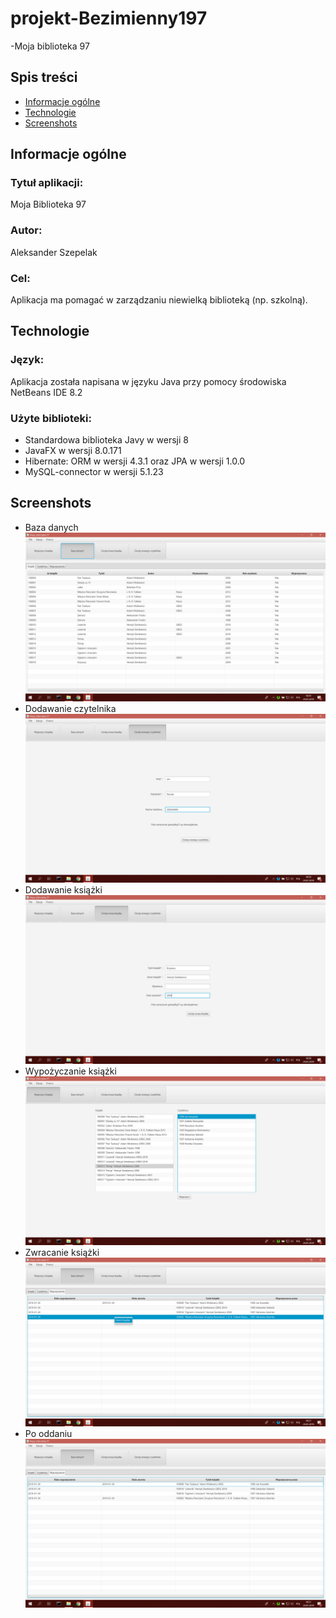 ﻿# projekt-Bezimienny197
-Moja biblioteka 97

## Spis treści
* [Informacje ogólne](#informacje-ogólne)
* [Technologie](#technologie)
* [Screenshots](#screenhots)

## Informacje ogólne
### Tytuł aplikacji: 
Moja Biblioteka 97

### Autor: 
Aleksander Szepelak

### Cel: 
Aplikacja ma pomagać w zarządzaniu niewielką biblioteką (np. szkolną).

## Technologie
### Język: 
Aplikacja została napisana w języku Java przy pomocy środowiska NetBeans IDE 8.2

### Użyte biblioteki:
* Standardowa biblioteka Javy w wersji 8
* JavaFX w wersji 8.0.171
* Hibernate: ORM w wersji 4.3.1 oraz JPA w wersji 1.0.0
* MySQL-connector w wersji 5.1.23

## Screenshots
* Baza danych
![Baza danych](img/baza_danych.png)
* Dodawanie czytelnika
![Dodawanie czytelnika](img/dodawanie_czytelnika.png)
* Dodawanie książki
![Dodawanie książki](img/dodawanie_ksiazki.png)
* Wypożyczanie książki
![Wypożyczanie książki](img/wypozyczanie_ksiazki.png)
* Zwracanie książki
![Zwracanie książki](img/zwracanie_ksiazki.png)
* Po oddaniu
![Po oddaniu](img/po_oddaniu.png)
